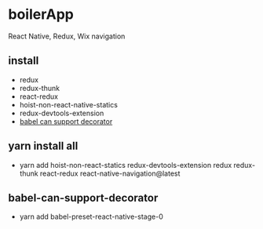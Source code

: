 # boilerApp
React Native, Redux, Wix navigation

## install
* redux
* redux-thunk
* react-redux
* hoist-non-react-native-statics
* redux-devtools-extension
* [babel can support decorator](#babel-can-support-decorator)

## yarn install all
* yarn add hoist-non-react-statics redux-devtools-extension redux redux-thunk react-redux react-native-navigation@latest

## babel-can-support-decorator
* yarn add babel-preset-react-native-stage-0
